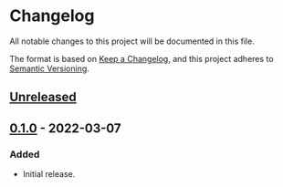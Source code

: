 # Changelog

All notable changes to this project will be documented in this file.

The format is based on [Keep a Changelog](https://keepachangelog.com/en/1.0.0/),
and this project adheres to [Semantic Versioning](https://semver.org/spec/v2.0.0.html).

## [Unreleased]

## [0.1.0] - 2022-03-07

### Added

- Initial release.

[unreleased]: https://github.com/czetech/netatmoapi/compare/v0.1.0...HEAD
[0.1.0]: https://github.com/czetech/netatmoapi/tree/v0.1.0
